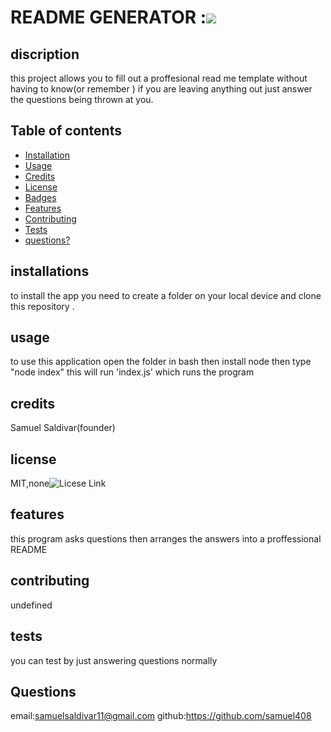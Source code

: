 # README GENERATOR :![](https://img.shields.io/badge/license-MIT,none-green)

   
## discription 
  this project allows you to fill out a proffesional read me template without having to know(or remember ) if you are leaving anything out  just answer the questions being thrown at you.

## Table of contents 

* [Installation](#installation)
* [Usage](#usage)
* [Credits](#credits)
* [License](#license)
* [Badges](#badges)
* [Features](#features)
* [Contributing](#contributing)
* [Tests](#tests)
* [questions?](#questions?)


## installations 
to install the app you need to create a folder on your local device  and clone this repository . 
## usage
 to use this application open the folder in bash then install node then type "node index" this will run 'index.js' which runs the program

## credits 
 Samuel Saldivar(founder)

## license
 MIT,none![Licese Link](https://opensource.org/licenses/MIT,none)


## features
this program asks questions then arranges the answers into a proffessional README

## contributing 
undefined

## tests
you can test by just answering questions normally
 
## Questions
email:samuelsaldivar11@gmail.com
github:https://github.com/samuel408
